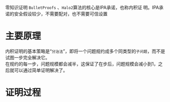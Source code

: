 零知识证明 `BulletProofs` 、`Halo2`算法的核⼼是IPA承诺，也称内积证
明。IPA承诺的安全假设较少，不需要配对，也不需要可信设置

# 主要原理
内积证明的基本策略是“`分治法`”，即将⼀个问题规约成多个同类型的`⼦问题`，⽽不是试图⼀步完全解决它。 <br/>
在规约的每⼀步，问题规模都会减半，这保证了在步后，问题规模会减⼩到1，之后就可以通过简单证明解决了。

# 证明过程